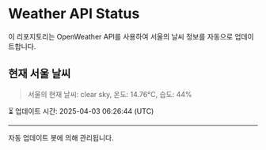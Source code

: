 
# Weather API Status

이 리포지토리는 OpenWeather API를 사용하여 서울의 날씨 정보를 자동으로 업데이트합니다.

## 현재 서울 날씨
> 서울의 현재 날씨: clear sky, 온도: 14.76°C, 습도: 44%

⏳ 업데이트 시간: 2025-04-03 06:26:44 (UTC)

---
자동 업데이트 봇에 의해 관리됩니다.
